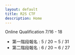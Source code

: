 ```yaml
---
layout: default
title: R2S CTF
description: Home
---
```


Online Qualification 7/16 - 18

- 第一階段報名 : 5 / 20 ~ 5 / 31
- 第二階段報名 : 6 / 20 ~ 6 / 27
